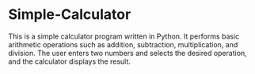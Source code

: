 # Simple-Calculator
This is a simple calculator program written in Python. It performs basic arithmetic operations such as addition, subtraction, multiplication, and division. The user enters two numbers and selects the desired operation, and the calculator displays the result.
